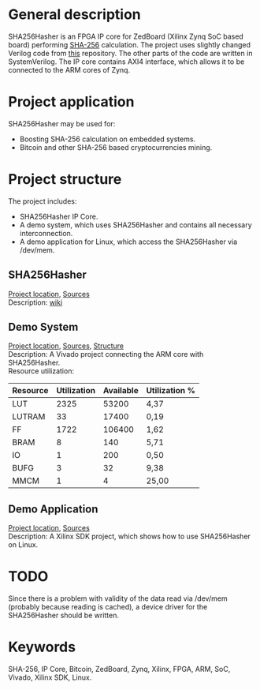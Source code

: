 # General description
SHA256Hasher is an FPGA IP core for ZedBoard (Xilinx Zynq SoC based board) performing [SHA-256](https://en.wikipedia.org/wiki/SHA-2) calculation. The project uses slightly changed Verilog code from [this](https://github.com/progranism/Open-Source-FPGA-Bitcoin-Miner) repository. The other parts of the code are written in SystemVerilog. The IP core contains AXI4 interface, which allows it to be connected to the ARM cores of Zynq. 

# Project application
SHA256Hasher may be used for:
* Boosting SHA-256 calculation on embedded systems.
* Bitcoin and other SHA-256 based cryptocurrencies mining.

# Project structure
The project includes:
* SHA256Hasher IP Core.
* A demo system, which uses SHA256Hasher and contains all necessary interconnection.
* A demo application for Linux, which access the SHA256Hasher via /dev/mem.

## SHA256Hasher
[Project location](FPGA/SHA256Hasher/), [Sources](FPGA/SHA256Hasher/SHA256Hasher.srcs/sources_1/new)  
Description: [wiki](https://github.com/Goshik92/SHA256Hasher/wiki/SHA256Hasher-description)

## Demo System
[Project location](FPGA/System/), [Sources](FPGA/System/System.srcs/sources_1/bd/System), [Structure](Docs/System.pdf)  
Description: A Vivado project connecting the ARM core with SHA256Hasher.  
Resource utilization:  

| Resource | Utilization | Available | Utilization % |
| -------- | ----------- | --------- | ------------- |
| LUT      | 2325        | 53200     | 4,37          |
| LUTRAM   | 33          | 17400     | 0,19          |
| FF       | 1722        | 106400    | 1,62          |
| BRAM     | 8           | 140       | 5,71          |
| IO       | 1           | 200       | 0,50          |
| BUFG     | 3           | 32        | 9,38          |
| MMCM     | 1           | 4         | 25,00         |

## Demo Application
[Project location](ARM/SHA256HasherTest), [Sources](ARM/SHA256HasherTest/src)  
Description: A Xilinx SDK project, which shows how to use SHA256Hasher on Linux.

# TODO
Since there is a problem with validity of the data read via /dev/mem (probably because reading is cached), a device driver for the SHA256Hasher should be written.

# Keywords
SHA-256, IP Core, Bitcoin, ZedBoard, Zynq, Xilinx, FPGA, ARM, SoC, Vivado, Xilinx SDK, Linux.